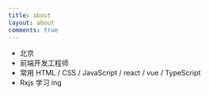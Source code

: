 ```yaml
---
title: about
layout: about
comments: true
---
```


- 北京
- 前端开发工程师
- 常用 HTML / CSS / JavaScript / react / vue / TypeScript
- Rxjs 学习 ing

